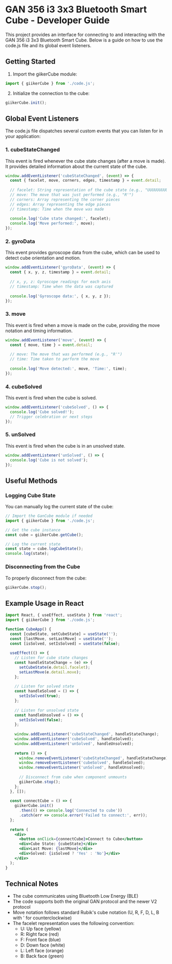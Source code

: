 # GAN 356 i3 3x3 Bluetooth Smart Cube - Developer Guide

This project provides an interface for connecting to and interacting with the GAN 356 i3 3x3 Bluetooth Smart Cube. Below is a guide on how to use the code.js file and its global event listeners.

## Getting Started

1. Import the giikerCube module:
```javascript
import { giikerCube } from './code.js';
```

2. Initialize the connection to the cube:
```javascript
giikerCube.init();
```

## Global Event Listeners

The code.js file dispatches several custom events that you can listen for in your application:

### 1. cubeStateChanged

This event is fired whenever the cube state changes (after a move is made). It provides detailed information about the current state of the cube.

```javascript
window.addEventListener('cubeStateChanged', (event) => {
  const { facelet, move, corners, edges, timestamp } = event.detail;
  
  // facelet: String representation of the cube state (e.g., "UUUUUUUUURRRRRRRRRFFFFFFFFFDDDDDDDDDLLLLLLLLLBBBBBBBBB")
  // move: The move that was just performed (e.g., "R'")
  // corners: Array representing the corner pieces
  // edges: Array representing the edge pieces
  // timestamp: Time when the move was made
  
  console.log('Cube state changed:', facelet);
  console.log('Move performed:', move);
});
```

### 2. gyroData

This event provides gyroscope data from the cube, which can be used to detect cube orientation and motion.

```javascript
window.addEventListener('gyroData', (event) => {
  const { x, y, z, timestamp } = event.detail;
  
  // x, y, z: Gyroscope readings for each axis
  // timestamp: Time when the data was captured
  
  console.log('Gyroscope data:', { x, y, z });
});
```

### 3. move

This event is fired when a move is made on the cube, providing the move notation and timing information.

```javascript
window.addEventListener('move', (event) => {
  const { move, time } = event.detail;
  
  // move: The move that was performed (e.g., "R'")
  // time: Time taken to perform the move
  
  console.log('Move detected:', move, 'Time:', time);
});
```

### 4. cubeSolved

This event is fired when the cube is solved.

```javascript
window.addEventListener('cubeSolved', () => {
  console.log('Cube solved!');
  // Trigger celebration or next steps
});
```

### 5. unSolved

This event is fired when the cube is in an unsolved state.

```javascript
window.addEventListener('unSolved', () => {
  console.log('Cube is not solved');
});
```

## Useful Methods

### Logging Cube State

You can manually log the current state of the cube:

```javascript
// Import the GanCube module if needed
import { giikerCube } from './code.js';

// Get the cube instance
const cube = giikerCube.getCube();

// Log the current state
const state = cube.logCubeState();
console.log(state);
```

### Disconnecting from the Cube

To properly disconnect from the cube:

```javascript
giikerCube.stop();
```

## Example Usage in React

```jsx
import React, { useEffect, useState } from 'react';
import { giikerCube } from './code.js';

function CubeApp() {
  const [cubeState, setCubeState] = useState('');
  const [lastMove, setLastMove] = useState('');
  const [isSolved, setIsSolved] = useState(false);
  
  useEffect(() => {
    // Listen for cube state changes
    const handleStateChange = (e) => {
      setCubeState(e.detail.facelet);
      setLastMove(e.detail.move);
    };
    
    // Listen for solved state
    const handleSolved = () => {
      setIsSolved(true);
    };
    
    // Listen for unsolved state
    const handleUnsolved = () => {
      setIsSolved(false);
    };
    
    window.addEventListener('cubeStateChanged', handleStateChange);
    window.addEventListener('cubeSolved', handleSolved);
    window.addEventListener('unSolved', handleUnsolved);
    
    return () => {
      window.removeEventListener('cubeStateChanged', handleStateChange);
      window.removeEventListener('cubeSolved', handleSolved);
      window.removeEventListener('unSolved', handleUnsolved);
      
      // Disconnect from cube when component unmounts
      giikerCube.stop();
    };
  }, []);
  
  const connectCube = () => {
    giikerCube.init()
      .then(() => console.log('Connected to cube'))
      .catch(err => console.error('Failed to connect:', err));
  };
  
  return (
    <div>
      <button onClick={connectCube}>Connect to Cube</button>
      <div>Cube State: {cubeState}</div>
      <div>Last Move: {lastMove}</div>
      <div>Solved: {isSolved ? 'Yes' : 'No'}</div>
    </div>
  );
}
```

## Technical Notes

- The cube communicates using Bluetooth Low Energy (BLE)
- The code supports both the original GAN protocol and the newer V2 protocol
- Move notation follows standard Rubik's cube notation (U, R, F, D, L, B with ' for counterclockwise)
- The facelet representation uses the following convention:
  - U: Up face (yellow)
  - R: Right face (red)
  - F: Front face (blue)
  - D: Down face (white)
  - L: Left face (orange)
  - B: Back face (green)
